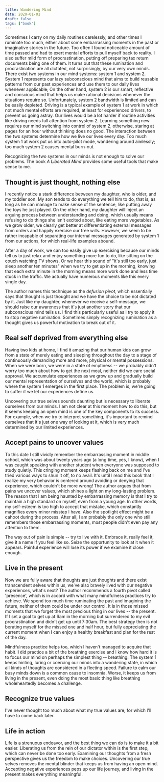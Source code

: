 ```yaml
---
title: Wandering Mind
date: 2020-01-01
draft: false
tags: ["book"]
---
```


Sometimes I carry on my daily routines carelessly, and other times I ruminate too much, either about some embarrassing moments in the past or imaginative stories in the future.
Too often I found noticeable amount of time passed and had to exert mental efforts to pull myself back to reality.
I also suffer mild form of procrastination, putting off preparing tax return documents being one of them.
It turns out that these rumination and procrastination are all dictated, not surprisingly, by our very own minds.
There exist two systems in our mind systems: system 1 and system 2.
System 1 represents our lazy subconscious mind that aims to build reusable patterns from our past experiences and use them to our daily lives whenever applicable;
On the other hand, system 2 is our smart, reflective and conscious mind that helps us make rational decisions whenever the situations require so.
Unfortunately, system 2 bandwidth is limited and can be easily depleted.
Driving is a typical example of system 1 at work in which not much mental efforts are required, at least for experienced drivers, to prevent us going astray.
Our lives would be a lot harder if routine activities like driving needs full attention from system 2.
Learning something new requires our mind switching into control of system 2, otherwise, staring at pages for an hour without thinking does no good.
The interaction between the two systems determine how we live our lives every day.
Too much system 1 at work put us into auto-pilot mode, wandering around aimlessly; too much system 2 causes mental burn-out.

Recognizing the two systems in our minds is not enough to solve our problems.
The book *A Liberated Mind* provides some useful tools that make sense to me.

## Thought is just thought, nothing else

I recently notice a stark difference between my daughter, who is older, and my toddler son.
My son tends to do everything we tell him to do, that is, as long as he can manage to make sense of the sentence, like putting away the toys he just played.
On the other hand, my daughter will inject an arguing process between understanding and doing, which usually means refusing to do things she isn't excited about, like eating more vegetables.
As we grow older, we clearly get better at differentiating external messages from orders and happily exercise our free wills.
However, we seem to be rather incapable of separating our internal messages generated by  system 1 from our actions, for which real-life examples abound.

After a day of work, we can too easily give up exercising because our minds tell us to just relax and enjoy something more fun to do, like sitting on the couch watching TV shows.
Or we hear this sound of "it's still too early, just sleep another ten minutes" when we try to get up in the morning, knowing that each extra minute in the morning means more work done and less time stuck in the traffic.
We actually have numerous moments like this every single day.

The author names this technique as the *defusion pivot*, which essentially says that thought is just thought and we have the choice to be not dictated by it.
Just like my daughter, whenever we receive a self-message, we should raise our awareness that it's just another story that our subconscious mind tells us.
I find this particularly useful as I try to apply it to stop negative rumination.
Sometimes simply recognizing rumination as a thought gives us powerful motivation to break out of it.

## Real self deprived from everything else

Having two kids at home, I find it amazing that our human kids can grow from a state of merely eating and sleeping throughout the day to a stage of continuously demanding more and more, physical or mental possessions.
When we were born, we were in a state of emptiness -- we probably didn't worry too much about how to get the next meal, neither did we care social approval.
We accumulate experiences as we grow up and gradually build our mental representation of ourselves and the world, which is probably where the system 1 emerges in the first place.
The problem is, we're going to suffer if we let our experiences define us.

Uncovering our true selves sounds daunting but is necessary to liberate ourselves from our minds.
I am not clear at this moment how to do this, but it seems keeping an open mind is one of the key components to its success.
For example, when we try to interpret something, it's important to remind ourselves that it's just one way of looking at it, which is very much determined by our limited experiences.

## Accept pains to uncover values

To this date I still vividly remember the embarrassing moment in middle school, which was about twenty years ago (a long time, yes, I know), when I was caught speaking with another student when everyone was supposed to study quietly.
This cringing moment keeps flashing back on me and I've tried various ways to shun it off, to no avail.
It's until I read this book that I realize my very behavior is centered around avoiding or denying that experience, which couldn't be more wrong!
The author argues that from pains we uncover values, which shines a light on my long-lasting problem.
The reason that I am being haunted by embarrassing memory is that I try to maintain a high standard on myself, even from a young age.
In other words, my self-esteem is too high to accept that mistake, which constantly magnifies every minor misstep I have.
Also the spotlight effect might be a cahoot during the process.
After all, I am probably the only one who still remembers those embarrassing moments, most people didn't even pay any attention to them.

The way out of pain is simple -- try to live with it.
Embrace it, really feel it, give it a name if you feel like so.
Seize the opportunity to look at it when it appears.
Painful experience will lose its power if we examine it close enough.

## Live in the present

Now we are fully aware that thoughts are just thoughts and there exist transcendent selves within us, we've also bravely lived with our negative experiences, what's next?
The author recommends a fourth pivot called 'presence', which is in accord with what many mindfulness practices try to achieve.
We spend too much time ruminating the past and imagining the future, neither of them could be under our control.
It is in those missed moments that we forget the most precious thing in our lives -- the present.
If I set a goal to get up at 6am in the morning but surrendered to my evil procrastination and didn't get up until 7:30am.
The best strategy then is not berating myself for the missed one and half hour, but fully appreciating the current moment when I can enjoy a healthy breakfast and plan for the rest of the day.

Mindfulness practice helps too, which I haven't managed to acquire that habit.
I did practice a bit of the breathing exercise and I know how hard it is to focus our mind on perhaps the simplest thing -- breathing.
The system 1 keeps hinting, luring or coercing our minds into a wandering state, in which all kinds of thoughts are considered in a fleeting speed.
Failure to calm our busy minds down is a common cause to insomnia.
Worse, it keeps us from living in the present, even doing the most basic thing like breathing wholeheartedly becomes a challenge.

## Recognize true values

I've never thought too much about what my true values are, for which I'll have to come back later.

## Life in action

Life is a strenuous endeavor, and the best thing we can do is to make it a bit easier.
Liberating us from the rein of our dictator within is the first step, which can never be done too early.
Examining our thoughts from a fresh perspective gives us the freedom to make choices.
Uncovering our true selves removes the mental blinder that keeps us from having an open mind.
Accepting negative experiences peps up our life journey, and living in the present makes everything meaningful.
